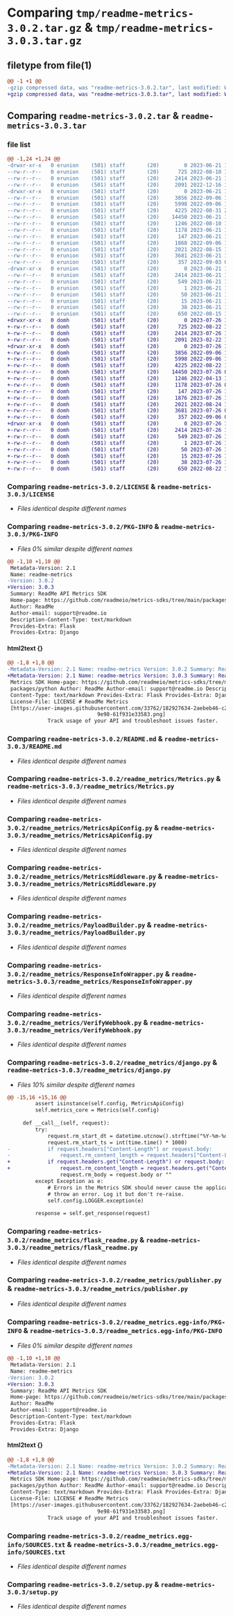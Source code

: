 # Comparing `tmp/readme-metrics-3.0.2.tar.gz` & `tmp/readme-metrics-3.0.3.tar.gz`

## filetype from file(1)

```diff
@@ -1 +1 @@
-gzip compressed data, was "readme-metrics-3.0.2.tar", last modified: Wed Jun 21 18:01:44 2023, max compression
+gzip compressed data, was "readme-metrics-3.0.3.tar", last modified: Wed Jul 26 11:59:23 2023, max compression
```

## Comparing `readme-metrics-3.0.2.tar` & `readme-metrics-3.0.3.tar`

### file list

```diff
@@ -1,24 +1,24 @@
-drwxr-xr-x   0 erunion    (501) staff       (20)        0 2023-06-21 18:01:44.424920 readme-metrics-3.0.2/
--rw-r--r--   0 erunion    (501) staff       (20)      725 2022-08-10 16:07:18.000000 readme-metrics-3.0.2/LICENSE
--rw-r--r--   0 erunion    (501) staff       (20)     2414 2023-06-21 18:01:44.424797 readme-metrics-3.0.2/PKG-INFO
--rw-r--r--   0 erunion    (501) staff       (20)     2091 2022-12-16 18:11:05.000000 readme-metrics-3.0.2/README.md
-drwxr-xr-x   0 erunion    (501) staff       (20)        0 2023-06-21 18:01:44.424001 readme-metrics-3.0.2/readme_metrics/
--rw-r--r--   0 erunion    (501) staff       (20)     3856 2022-09-06 16:40:49.000000 readme-metrics-3.0.2/readme_metrics/Metrics.py
--rw-r--r--   0 erunion    (501) staff       (20)     5998 2022-09-06 16:40:49.000000 readme-metrics-3.0.2/readme_metrics/MetricsApiConfig.py
--rw-r--r--   0 erunion    (501) staff       (20)     4225 2022-08-31 22:56:37.000000 readme-metrics-3.0.2/readme_metrics/MetricsMiddleware.py
--rw-r--r--   0 erunion    (501) staff       (20)    14450 2023-06-21 17:52:53.000000 readme-metrics-3.0.2/readme_metrics/PayloadBuilder.py
--rw-r--r--   0 erunion    (501) staff       (20)     1246 2022-08-10 16:07:18.000000 readme-metrics-3.0.2/readme_metrics/ResponseInfoWrapper.py
--rw-r--r--   0 erunion    (501) staff       (20)     1178 2023-06-21 17:52:53.000000 readme-metrics-3.0.2/readme_metrics/VerifyWebhook.py
--rw-r--r--   0 erunion    (501) staff       (20)      147 2023-06-21 18:00:06.000000 readme-metrics-3.0.2/readme_metrics/__init__.py
--rw-r--r--   0 erunion    (501) staff       (20)     1868 2022-09-06 16:40:49.000000 readme-metrics-3.0.2/readme_metrics/django.py
--rw-r--r--   0 erunion    (501) staff       (20)     2021 2022-08-15 15:46:25.000000 readme-metrics-3.0.2/readme_metrics/flask_readme.py
--rw-r--r--   0 erunion    (501) staff       (20)     3681 2023-06-21 17:52:53.000000 readme-metrics-3.0.2/readme_metrics/publisher.py
--rw-r--r--   0 erunion    (501) staff       (20)      357 2022-09-03 06:58:47.000000 readme-metrics-3.0.2/readme_metrics/util.py
-drwxr-xr-x   0 erunion    (501) staff       (20)        0 2023-06-21 18:01:44.424645 readme-metrics-3.0.2/readme_metrics.egg-info/
--rw-r--r--   0 erunion    (501) staff       (20)     2414 2023-06-21 18:01:44.000000 readme-metrics-3.0.2/readme_metrics.egg-info/PKG-INFO
--rw-r--r--   0 erunion    (501) staff       (20)      549 2023-06-21 18:01:44.000000 readme-metrics-3.0.2/readme_metrics.egg-info/SOURCES.txt
--rw-r--r--   0 erunion    (501) staff       (20)        1 2023-06-21 18:01:44.000000 readme-metrics-3.0.2/readme_metrics.egg-info/dependency_links.txt
--rw-r--r--   0 erunion    (501) staff       (20)       50 2023-06-21 18:01:44.000000 readme-metrics-3.0.2/readme_metrics.egg-info/requires.txt
--rw-r--r--   0 erunion    (501) staff       (20)       15 2023-06-21 18:01:44.000000 readme-metrics-3.0.2/readme_metrics.egg-info/top_level.txt
--rw-r--r--   0 erunion    (501) staff       (20)       38 2023-06-21 18:01:44.424952 readme-metrics-3.0.2/setup.cfg
--rw-r--r--   0 erunion    (501) staff       (20)      650 2022-08-15 16:25:29.000000 readme-metrics-3.0.2/setup.py
+drwxr-xr-x   0 domh       (501) staff       (20)        0 2023-07-26 11:59:23.093529 readme-metrics-3.0.3/
+-rw-r--r--   0 domh       (501) staff       (20)      725 2022-08-22 12:38:51.000000 readme-metrics-3.0.3/LICENSE
+-rw-r--r--   0 domh       (501) staff       (20)     2414 2023-07-26 11:59:23.093406 readme-metrics-3.0.3/PKG-INFO
+-rw-r--r--   0 domh       (501) staff       (20)     2091 2023-02-22 13:36:42.000000 readme-metrics-3.0.3/README.md
+drwxr-xr-x   0 domh       (501) staff       (20)        0 2023-07-26 11:59:23.092496 readme-metrics-3.0.3/readme_metrics/
+-rw-r--r--   0 domh       (501) staff       (20)     3856 2022-09-06 16:49:05.000000 readme-metrics-3.0.3/readme_metrics/Metrics.py
+-rw-r--r--   0 domh       (501) staff       (20)     5998 2022-09-06 16:49:05.000000 readme-metrics-3.0.3/readme_metrics/MetricsApiConfig.py
+-rw-r--r--   0 domh       (501) staff       (20)     4225 2022-08-22 12:38:51.000000 readme-metrics-3.0.3/readme_metrics/MetricsMiddleware.py
+-rw-r--r--   0 domh       (501) staff       (20)    14450 2023-07-26 09:14:27.000000 readme-metrics-3.0.3/readme_metrics/PayloadBuilder.py
+-rw-r--r--   0 domh       (501) staff       (20)     1246 2022-04-13 15:12:08.000000 readme-metrics-3.0.3/readme_metrics/ResponseInfoWrapper.py
+-rw-r--r--   0 domh       (501) staff       (20)     1178 2023-07-26 09:14:27.000000 readme-metrics-3.0.3/readme_metrics/VerifyWebhook.py
+-rw-r--r--   0 domh       (501) staff       (20)      147 2023-07-26 11:58:25.000000 readme-metrics-3.0.3/readme_metrics/__init__.py
+-rw-r--r--   0 domh       (501) staff       (20)     1876 2023-07-26 11:56:45.000000 readme-metrics-3.0.3/readme_metrics/django.py
+-rw-r--r--   0 domh       (501) staff       (20)     2021 2022-08-24 14:21:21.000000 readme-metrics-3.0.3/readme_metrics/flask_readme.py
+-rw-r--r--   0 domh       (501) staff       (20)     3681 2023-07-26 09:14:27.000000 readme-metrics-3.0.3/readme_metrics/publisher.py
+-rw-r--r--   0 domh       (501) staff       (20)      357 2022-09-06 09:57:52.000000 readme-metrics-3.0.3/readme_metrics/util.py
+drwxr-xr-x   0 domh       (501) staff       (20)        0 2023-07-26 11:59:23.093205 readme-metrics-3.0.3/readme_metrics.egg-info/
+-rw-r--r--   0 domh       (501) staff       (20)     2414 2023-07-26 11:59:23.000000 readme-metrics-3.0.3/readme_metrics.egg-info/PKG-INFO
+-rw-r--r--   0 domh       (501) staff       (20)      549 2023-07-26 11:59:23.000000 readme-metrics-3.0.3/readme_metrics.egg-info/SOURCES.txt
+-rw-r--r--   0 domh       (501) staff       (20)        1 2023-07-26 11:59:23.000000 readme-metrics-3.0.3/readme_metrics.egg-info/dependency_links.txt
+-rw-r--r--   0 domh       (501) staff       (20)       50 2023-07-26 11:59:23.000000 readme-metrics-3.0.3/readme_metrics.egg-info/requires.txt
+-rw-r--r--   0 domh       (501) staff       (20)       15 2023-07-26 11:59:23.000000 readme-metrics-3.0.3/readme_metrics.egg-info/top_level.txt
+-rw-r--r--   0 domh       (501) staff       (20)       38 2023-07-26 11:59:23.093571 readme-metrics-3.0.3/setup.cfg
+-rw-r--r--   0 domh       (501) staff       (20)      650 2022-08-22 12:38:51.000000 readme-metrics-3.0.3/setup.py
```

### Comparing `readme-metrics-3.0.2/LICENSE` & `readme-metrics-3.0.3/LICENSE`

 * *Files identical despite different names*

### Comparing `readme-metrics-3.0.2/PKG-INFO` & `readme-metrics-3.0.3/PKG-INFO`

 * *Files 0% similar despite different names*

```diff
@@ -1,10 +1,10 @@
 Metadata-Version: 2.1
 Name: readme-metrics
-Version: 3.0.2
+Version: 3.0.3
 Summary: ReadMe API Metrics SDK
 Home-page: https://github.com/readmeio/metrics-sdks/tree/main/packages/python
 Author: ReadMe
 Author-email: support@readme.io
 Description-Content-Type: text/markdown
 Provides-Extra: Flask
 Provides-Extra: Django
```

#### html2text {}

```diff
@@ -1,8 +1,8 @@
-Metadata-Version: 2.1 Name: readme-metrics Version: 3.0.2 Summary: ReadMe API
+Metadata-Version: 2.1 Name: readme-metrics Version: 3.0.3 Summary: ReadMe API
 Metrics SDK Home-page: https://github.com/readmeio/metrics-sdks/tree/main/
 packages/python Author: ReadMe Author-email: support@readme.io Description-
 Content-Type: text/markdown Provides-Extra: Flask Provides-Extra: Django
 License-File: LICENSE # ReadMe Metrics
 [https://user-images.githubusercontent.com/33762/182927634-2aebeb46-c215-4ac3-
                             9e98-61f931e33583.png]
             Track usage of your API and troubleshoot issues faster.
```

### Comparing `readme-metrics-3.0.2/README.md` & `readme-metrics-3.0.3/README.md`

 * *Files identical despite different names*

### Comparing `readme-metrics-3.0.2/readme_metrics/Metrics.py` & `readme-metrics-3.0.3/readme_metrics/Metrics.py`

 * *Files identical despite different names*

### Comparing `readme-metrics-3.0.2/readme_metrics/MetricsApiConfig.py` & `readme-metrics-3.0.3/readme_metrics/MetricsApiConfig.py`

 * *Files identical despite different names*

### Comparing `readme-metrics-3.0.2/readme_metrics/MetricsMiddleware.py` & `readme-metrics-3.0.3/readme_metrics/MetricsMiddleware.py`

 * *Files identical despite different names*

### Comparing `readme-metrics-3.0.2/readme_metrics/PayloadBuilder.py` & `readme-metrics-3.0.3/readme_metrics/PayloadBuilder.py`

 * *Files identical despite different names*

### Comparing `readme-metrics-3.0.2/readme_metrics/ResponseInfoWrapper.py` & `readme-metrics-3.0.3/readme_metrics/ResponseInfoWrapper.py`

 * *Files identical despite different names*

### Comparing `readme-metrics-3.0.2/readme_metrics/VerifyWebhook.py` & `readme-metrics-3.0.3/readme_metrics/VerifyWebhook.py`

 * *Files identical despite different names*

### Comparing `readme-metrics-3.0.2/readme_metrics/django.py` & `readme-metrics-3.0.3/readme_metrics/django.py`

 * *Files 10% similar despite different names*

```diff
@@ -15,16 +15,16 @@
         assert isinstance(self.config, MetricsApiConfig)
         self.metrics_core = Metrics(self.config)
 
     def __call__(self, request):
         try:
             request.rm_start_dt = datetime.utcnow().strftime("%Y-%m-%dT%H:%M:%SZ")
             request.rm_start_ts = int(time.time() * 1000)
-            if request.headers["Content-Length"] or request.body:
-                request.rm_content_length = request.headers["Content-Length"] or "0"
+            if request.headers.get("Content-Length") or request.body:
+                request.rm_content_length = request.headers.get("Content-Length") or "0"
                 request.rm_body = request.body or ""
         except Exception as e:
             # Errors in the Metrics SDK should never cause the application to
             # throw an error. Log it but don't re-raise.
             self.config.LOGGER.exception(e)
 
         response = self.get_response(request)
```

### Comparing `readme-metrics-3.0.2/readme_metrics/flask_readme.py` & `readme-metrics-3.0.3/readme_metrics/flask_readme.py`

 * *Files identical despite different names*

### Comparing `readme-metrics-3.0.2/readme_metrics/publisher.py` & `readme-metrics-3.0.3/readme_metrics/publisher.py`

 * *Files identical despite different names*

### Comparing `readme-metrics-3.0.2/readme_metrics.egg-info/PKG-INFO` & `readme-metrics-3.0.3/readme_metrics.egg-info/PKG-INFO`

 * *Files 0% similar despite different names*

```diff
@@ -1,10 +1,10 @@
 Metadata-Version: 2.1
 Name: readme-metrics
-Version: 3.0.2
+Version: 3.0.3
 Summary: ReadMe API Metrics SDK
 Home-page: https://github.com/readmeio/metrics-sdks/tree/main/packages/python
 Author: ReadMe
 Author-email: support@readme.io
 Description-Content-Type: text/markdown
 Provides-Extra: Flask
 Provides-Extra: Django
```

#### html2text {}

```diff
@@ -1,8 +1,8 @@
-Metadata-Version: 2.1 Name: readme-metrics Version: 3.0.2 Summary: ReadMe API
+Metadata-Version: 2.1 Name: readme-metrics Version: 3.0.3 Summary: ReadMe API
 Metrics SDK Home-page: https://github.com/readmeio/metrics-sdks/tree/main/
 packages/python Author: ReadMe Author-email: support@readme.io Description-
 Content-Type: text/markdown Provides-Extra: Flask Provides-Extra: Django
 License-File: LICENSE # ReadMe Metrics
 [https://user-images.githubusercontent.com/33762/182927634-2aebeb46-c215-4ac3-
                             9e98-61f931e33583.png]
             Track usage of your API and troubleshoot issues faster.
```

### Comparing `readme-metrics-3.0.2/readme_metrics.egg-info/SOURCES.txt` & `readme-metrics-3.0.3/readme_metrics.egg-info/SOURCES.txt`

 * *Files identical despite different names*

### Comparing `readme-metrics-3.0.2/setup.py` & `readme-metrics-3.0.3/setup.py`

 * *Files identical despite different names*

